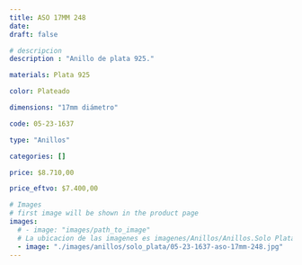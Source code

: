 ```yaml
---
title: ASO 17MM 248
date: 
draft: false

# descripcion
description : "Anillo de plata 925."

materials: Plata 925

color: Plateado

dimensions: "17mm diámetro"

code: 05-23-1637

type: "Anillos"

categories: []

price: $8.710,00

price_eftvo: $7.400,00

# Images
# first image will be shown in the product page
images:
  # - image: "images/path_to_image"
  # La ubicacion de las imagenes es imagenes/Anillos/Anillos.Solo Plata/05-23-1637-aso-17mm-248
  - image: "./images/anillos/solo_plata/05-23-1637-aso-17mm-248.jpg"
---
```

